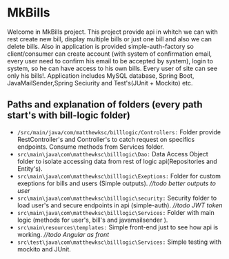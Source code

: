 # MkBills

Welcome in MkBills project. This project provide api in whitch we can with rest create new bill, display
multiple bills or just one bill and also we can delete bills. Also in application is provided simple-auth-factory
so client/consumer can create account (with system of confirmation email, every user need to confirm his email to be accepted by system),
login to system, so he can have access to his own bills. Every user of site can see only his bills!.
Application includes MySQL database, Spring Boot, JavaMailSender,Spring Seciurity and Test's(JUnit + Mockito) etc.

## Paths and explanation of folders (every path start's with bill-logic folder)
* `/src/main/java/com/matthewksc/billlogic/Controllers:` Folder provide RestController's and Controller's to catch request 
on specifics endpoints. Consume methods from Services folder.
* `src\main\java\com\matthewksc\billlogic\Dao:` Data Access Object folder to isolate accessing data from rest of logic
api(Repositories and Entity's).
* `src\main\java\com\matthewksc\billlogic\Exeptions:` Folder for custom exeptions for bills and users (Simple outputs).
  _//todo better outputs to user_
* `src\main\java\com\matthewksc\billlogic\security:` Security  folder to load user's and secure endpoints in api (simple-auth).
  _//todo JWT token_
* `src\main\java\com\matthewksc\billlogic\Services:` Folder with main logic (methods for user's, bill's and javamailsender ).
* `src\main\resources\templates:` Simple front-end just to see how api is working.
  _//todo Angular as front_
* `src\test\java\com\matthewksc\billlogic\Services:` Simple testing with mockito and JUnit.
